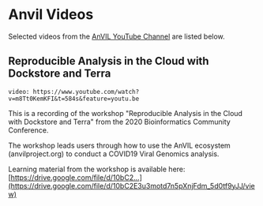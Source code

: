 
# Anvil Videos

Selected videos from the [AnVIL YouTube Channel](https://www.youtube.com/channel/UCBbHCj7kUogAMFyBAzzzfUw) are listed below.

## Reproducible Analysis in the Cloud with Dockstore and Terra

`video: https://www.youtube.com/watch?v=m8Tt0KemKFI&t=584s&feature=youtu.be`

This is a recording of the workshop "Reproducible Analysis in the Cloud with Dockstore and Terra" from the 2020 Bioinformatics Community Conference.
 
 The workshop leads users through how to use the AnVIL ecosystem (anvilproject.org) to conduct a COVID19 Viral Genomics analysis. 

Learning material from the workshop is available here: [https://drive.google.com/file/d/10bC2...](https://drive.google.com/file/d/10bC2E3u3motd7n5pXnjFdm_5d0tf9yJJ/view)